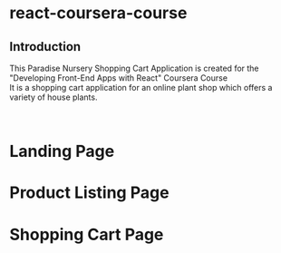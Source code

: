 # react-coursera-course

## Introduction
This Paradise Nursery Shopping Cart Application is created for the "Developing Front-End Apps with React" Coursera Course
<br>
It is a shopping cart application for an online plant shop which offers a variety of house plants.

<br>

# Landing Page

# Product Listing Page

# Shopping Cart Page

